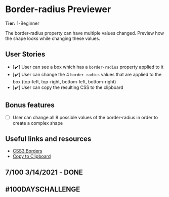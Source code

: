 # Border-radius Previewer

**Tier:** 1-Beginner

The border-radius property can have multiple values changed. Preview how the shape looks while changing these values.

## User Stories

-   [✔️] User can see a box which has a `border-radius` property applied to it
-   [✔️] User can change the 4 `border-radius` values that are applied to the box (top-left, top-right, bottom-left, bottom-right)
-   [✔️] User can copy the resulting CSS to the clipboard

## Bonus features

-   [ ] User can change all 8 possible values of the border-radius in order to create a complex shape

## Useful links and resources

-   [CSS3 Borders](https://www.w3schools.com/css/css3_borders.asp)
-   [Copy to Clipboard](https://www.w3schools.com/howto/howto_js_copy_clipboard.asp)

## 7/100 3/14/2021 - DONE

## #100DAYSCHALLENGE